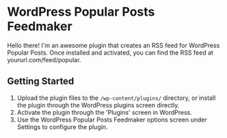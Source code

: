 WordPress Popular Posts Feedmaker
===

Hello there! I'm an awesome plugin that creates an RSS feed for WordPress Popular Posts. Once installed and activated, you can find the RSS feed at yoururl.com/feed/popular.

Getting Started
---------------

1. Upload the plugin files to the `/wp-content/plugins/` directory, or install the plugin through the WordPress plugins screen directly.
2. Activate the plugin through the 'Plugins' screen in WordPress.
3. Use the WordPress Popular Posts Feedmaker options screen under Settings to configure the plugin.